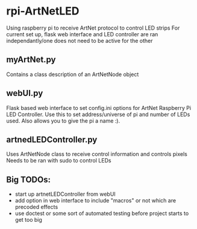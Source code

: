 # rpi-ArtNetLED
Using raspberry pi to receive ArtNet protocol to control LED strips
For current set up, flask web interface and LED controller are ran independantly/one does not need to be active for the other

## myArtNet.py
Contains a class description of an ArtNetNode object

## webUI.py
Flask based web interface to set config.ini options for ArtNet Raspberry Pi LED Controller.
Use this to set address/universe of pi and number of LEDs used. Also allows you to give the pi a name :).

## artnedLEDController.py
Uses ArtNetNode class to receive control information and controls pixels
Needs to be ran with sudo to control LEDs


## Big TODOs:
 - start up artnetLEDController from webUI
 - add option in web interface to include "macros" or not which are precoded effects
 - use doctest or some sort of automated testing before project starts to get too big



